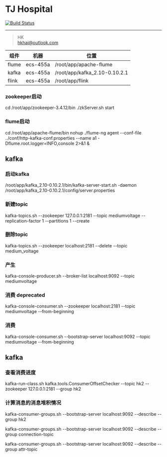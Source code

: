 # TJ Hospital
 
[![Build Status](https://travis-ci.org/hklhai/tj-hospital-stream.svg?branch=master)](https://travis-ci.org/hklhai/tj-hospital-stream)
 
---
> HK  
> hkhai@outlook.com

 
组件 | 机器 | 位置
---|---|---
flume | ecs-455a | /root/app/apache-flume
kafka | ecs-455a | /root/app/kafka_2.10-0.10.2.1
flink | ecs-455a | /root/app/flink

### zookeeper启动
cd /root/app/zookeeper-3.4.12/bin
./zkServer.sh start
 


### flume启动

cd /root/app/apache-flume/bin
nohup ./flume-ng agent --conf-file ../conf/http-kafka-conf.properties --name a1 -Dflume.root.logger=INFO,console 2>&1 &

 
 
## kafka
### 启动kafka
/root/app/kafka_2.10-0.10.2.1/bin/kafka-server-start.sh -daemon /root/app/kafka_2.10-0.10.2.1/config/server.properties



###  新建topic
kafka-topics.sh --zookeeper 127.0.0.1:2181 --topic mediumvoltage --replication-factor 1 --partitions 1 --create
    
### 删除topic
kafka-topics.sh --zookeeper localhost:2181 --delete --topic medium_voltage
    
###  产生
kafka-console-producer.sh --broker-list localhost:9092 --topic mediumvoltage

### 消费 deprecated
kafka-console-consumer.sh --zookeeper localhost:2181 --topic mediumvoltage --from-beginning
  
### 消费
kafka-console-consumer.sh --bootstrap-server localhost:9092 --topic mediumvoltage --from-beginning
 


## kafka
### 查看消费进度
kafka-run-class.sh kafka.tools.ConsumerOffsetChecker --topic hk2  --zookeeper 127.0.0.1:2181 --group hk2

### 计算消息的消息堆积情况
kafka-consumer-groups.sh --bootstrap-server localhost:9092 --describe --group hk2

kafka-consumer-groups.sh --bootstrap-server localhost:9092 --describe --group connection-topic

kafka-consumer-groups.sh --bootstrap-server localhost:9092 --describe --group attr-topic